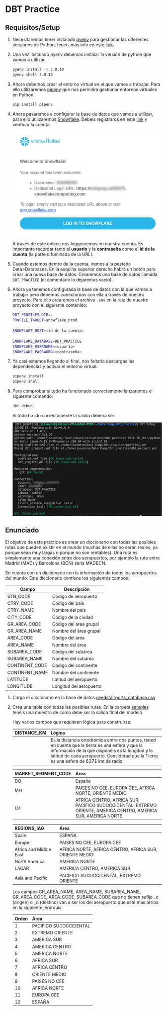 
# DBT Practice

## Requisitos/Setup

1. Necesitaremos tener instalado [pyenv](https://github.com/pyenv/pyenv) para gestionar las diferentes versiones de Python, teneís más info en este [link](https://brain2life.hashnode.dev/how-to-install-pyenv-python-version-manager-on-ubuntu-2004#heading-installation).

2. Una vez instalado pyenv debemos instalar la versión de python que vamos a utilizar.

    ```bash 
    pyenv install -v 3.8.10
    pyenv shell 3.8.10
    ```

3. Ahora debemos crear el entorno virtual en el que vamos a trabajar. Para ello utilizaremos [pipenv](https://pipenv.pypa.io/en/latest/installation/) que nos permitirá gestionar entornos virtuales en Python.

    ```bash 
    pip install pipenv
    ```

4. Ahora pasaremos a configurar la base de datos que vamos a utilizar, para ello utilizaremos [Snowflake](https://www.snowflake.com/en/). Debeís registraros en este [link](https://signup.snowflake.com/?utm_cta=trial-en-www-homepage-top-right-nav-ss-evg&_ga=2.90256090.1575067732.1688051356-2104843509.1684226491) y verificar la cuenta.

    ![snowflake_validation](img/snowflake_validation_mail.png)

    A través de este enlace nos loggearemos en nuestra cuenta. Es importante recordar tanto el **usuario** y la **contraseña** como el **id de la cuenta** (la parte difuminada de la URL).

5. Cuando estemos dentro de la cuenta, iremos a la pestaña Data>Databases. En la esquina superior derecha habrá un botón para crear una nueva base de datos. Crearemos una base de datos llamada `DBT_PRACTICE` (el comentario lo dejaremos vacío).

6. Ahora ya tenemos configurada la base de datos con la que vamos a trabajar pero debemos conectarnos con ella a través de nuestro proyecto. Para ello crearemos el archivo `.env` en la raiz de nuestro proyecto con el siguiente contenido:

    ```bash
    DBT_PROFILES_DIR=.
    PROFILE_TARGET=snowflake_prod

    SNOWFLAKE_HOST=<id de la cuenta>

    SNOWFLAKE_DATABASE=DBT_PRACTICE
    SNOWFLAKE_USERNAME=<usuario>
    SNOWFLAKE_PASSWORD=<contraseña>
    ```

7. Ya casi estamos llegando al final, nos faltaría descargas las dependencias y activar el entorno virtual. 

    ```bash
    pipenv install
    pipenv shell
    ```

8. Para comprobar si todo ha funcionado correctamente lanzaremos el siguiente comando:

    ```bash
    dbt debug
    ```

    Si todo ha ido correctamente la salida debería ser:

    ![dbt_debug](img/dbt_debug.png)


## Enunciado

El objetivo de esta práctica es crear un diccionario con todas las posibles rutas que pueden existir en el mundo (muchas de ellas no serán reales, ya porque sean muy largas o porque no son rentables). Una ruta es simplemente una conexión entre dos aeropuertos, por ejemplo la ruta entre Madrid (MAD) y Barcelona (BCN) sería MADBCN.

Se cuenta con un diccionario con la información de todos los aeropuertos del mundo. Este diccionario contiene los siguientes campos:

|Campo|Descripción|
|---------|-------------------|
|STN_CODE|Código de aeropuerto|
|CTRY_CODE|Código del país|
|CTRY_NAME|Nombre del país|
|CITY_CODE|Código de la ciudad|
|GR_AREA_CODE|Código del área grupal|
|GR_AREA_NAME|Nombre del área grupal|
|AREA_CODE|Código del área|
|AREA_NAME|Nombre del área|
|SUBAREA_CODE|Código del subárea|
|SUBAREA_NAME|Nombre del subárea|
|CONTINENT_CODE|Código del continente|
|CONTINENT_NAME|Nombre del continente|
|LATITUDE|Latitud del aeropuerto|
|LONGITUDE|Longitud del aeropuerto|

1. Carga el diccionario en la base de datos [seeds/airports_database.csv](seeds/airports_database.csv)

2. Crea una tabla con todas las posibles rutas. En la carpeta [samples](samples) tenéis una muestra de como debe ser la salida final del modelo.

    Hay varios campos que requieren lógica para construirse:

    |DISTANCE_KM|Lógica|
    |-----------|------|
    ||Es la distancia ortodrómica entre dos puntos, tened en cuenta que la tierra es una esfera y que la información de la que disponéis es la longitud y la latitud de cada aeropuerto. Considerad que la Tierra es una esfera de 6371 km de radio.|

    |MARKET_SEGMENT_CODE|Área|
    |-------------------|----|
    |DO|España|
    |MH|PAISES NO CEE, EUROPA CEE, AFRICA NORTE, ORIENTE MEDIO|
    |LH|AFRICA CENTRO, AFRICA SUR, PACIFICO SUDOCCIDENTAL, EXTREMO ORIENTE, AMERICA CENTRO, AMERICA SUR, AMERICA NORTE|

    |REGIONS_IAG|Área|
    |-----------|----|
    |Spain|ESPAÑA|
    |Europe|PAISES NO CEE, EUROPA CEE|
    |Africa and Middle East|AFRICA NORTE, AFRICA CENTRO, AFRICA SUR, ORIENTE MEDIO|
    |North America|AMERICA NORTE|
    |LACAR|AMERICA CENTRO, AMERICA SUR|
    |Asia and Pacific|PACIFICO SUDOCCIDENTAL, EXTREMO ORIENTE|

    Los campos GR_AREA_NAME, AREA_NAME, SUBAREA_NAME, GR_AREA_CODE, AREA_CODE, SUBAREA_CODE que no tienen sufijo _o (origen) o _d (destino) van a ser los del aeropuerto que esté más arriba en la siguiente jerarquía

    |Orden|Área|
    |-----|----|
    |1|PACIFICO SUDOCCIDENTAL|
    |2|EXTREMO ORIENTE|
    |3|AMERICA SUR|
    |4|AMERICA CENTRO|
    |5|AMERICA NORTE|
    |6|AFRICA SUR|
    |7|AFRICA CENTRO|
    |8|ORIENTE MEDIO|
    |9|PAISES NO CEE|
    |10|AFRICA NORTE|
    |11|EUROPA CEE|
    |12|ESPAÑA|
